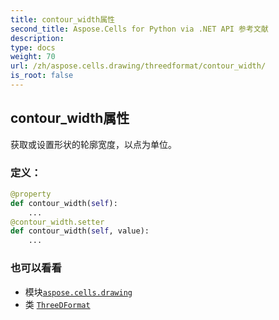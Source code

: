 ```yaml
---
title: contour_width属性
second_title: Aspose.Cells for Python via .NET API 参考文献
description:
type: docs
weight: 70
url: /zh/aspose.cells.drawing/threedformat/contour_width/
is_root: false
---
```

## contour_width属性

获取或设置形状的轮廓宽度，以点为单位。
### 定义：
```python
@property
def contour_width(self):
    ...
@contour_width.setter
def contour_width(self, value):
    ...
```

### 也可以看看
* 模块[`aspose.cells.drawing`](../../)
* 类 [`ThreeDFormat`](/cells/python-net/zh/aspose.cells.drawing/threedformat)
